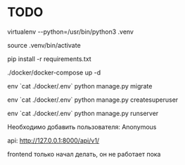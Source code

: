 # TODO

virtualenv --python=/usr/bin/python3 .venv

source .venv/bin/activate

pip install -r requirements.txt

./docker/docker-compose up -d

env \`cat ./docker/.env\` python manage.py migrate

env \`cat ./docker/.env\` python manage.py createsuperuser

env \`cat ./docker/.env\` python manage.py runserver

Необходимо добавить пользователя: Anonymous

api: http://127.0.0.1:8000/api/v1/

frontend только начал делать, он не работает пока
